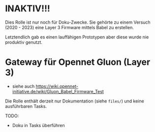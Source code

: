 # INAKTIV!!!

Dies Rolle ist nur noch für Doku-Zwecke. Sie gehörte zu einem Versuch (2020 - 2023) eine Layer 3 Firmware mittels Babel zu erstellen.

Letztendlich gab es einen lauffähigen Prototypen aber diese wurde nie produktiv genutzt.


# Gateway für Opennet Gluon (Layer 3)

* siehe auch https://wiki.opennet-initiative.de/wiki/Gluon_Babel_Firmware_Test

Die Rolle enthält derzeit nur Dokumentation (siehe `files/`) und keine ausführbaren Tasks.

TODO:
* Doku in Tasks überführen

